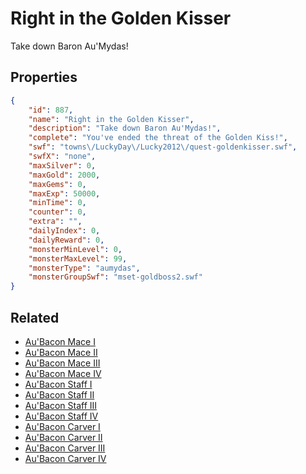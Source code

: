 # Right in the Golden Kisser

Take down Baron Au'Mydas!

## Properties

```json
{
    "id": 887,
    "name": "Right in the Golden Kisser",
    "description": "Take down Baron Au'Mydas!",
    "complete": "You've ended the threat of the Golden Kiss!",
    "swf": "towns\/LuckyDay\/Lucky2012\/quest-goldenkisser.swf",
    "swfX": "none",
    "maxSilver": 0,
    "maxGold": 2000,
    "maxGems": 0,
    "maxExp": 50000,
    "minTime": 0,
    "counter": 0,
    "extra": "",
    "dailyIndex": 0,
    "dailyReward": 0,
    "monsterMinLevel": 0,
    "monsterMaxLevel": 99,
    "monsterType": "aumydas",
    "monsterGroupSwf": "mset-goldboss2.swf"
}
```

## Related

- [Au'Bacon Mace I](../items/6714-au-bacon-mace-i.md)
- [Au'Bacon Mace II](../items/6715-au-bacon-mace-ii.md)
- [Au'Bacon Mace III](../items/6716-au-bacon-mace-iii.md)
- [Au'Bacon Mace IV](../items/6717-au-bacon-mace-iv.md)
- [Au'Bacon Staff I](../items/6718-au-bacon-staff-i.md)
- [Au'Bacon Staff II](../items/6719-au-bacon-staff-ii.md)
- [Au'Bacon Staff III](../items/6720-au-bacon-staff-iii.md)
- [Au'Bacon Staff IV](../items/6721-au-bacon-staff-iv.md)
- [Au'Bacon Carver I](../items/6722-au-bacon-carver-i.md)
- [Au'Bacon Carver II](../items/6723-au-bacon-carver-ii.md)
- [Au'Bacon Carver III](../items/6724-au-bacon-carver-iii.md)
- [Au'Bacon Carver IV](../items/6725-au-bacon-carver-iv.md)


